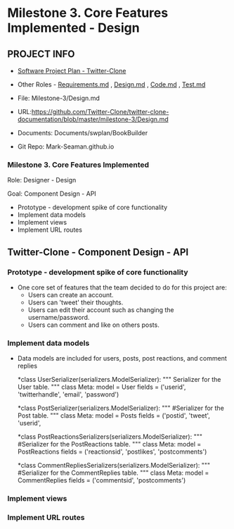 # Milestone 3. Core Features Implemented - Design


## PROJECT INFO

* [Software Project Plan - Twitter-Clone](../Index.md)

* Other Roles - [Requirements.md](Requirements.md)
, [Design.md](Design.md)
, [Code.md](Code.md)
, [Test.md](Test.md)



* File: Milestone-3/Design.md

* URL:https://github.com/Twitter-Clone/twitter-clone-documentation/blob/master/milestone-3/Design.md

* Documents: Documents/swplan/BookBuilder

* Git Repo: Mark-Seaman.github.io




### Milestone 3. Core Features Implemented



Role: Designer - Design

Goal: Component Design - API

* Prototype - development spike of core functionality
* Implement data models
* Implement views
* Implement URL routes



## Twitter-Clone - Component Design - API



### Prototype - development spike of core functionality
  * One core set of features that the team decided to do for this project are:
    * Users can create an account.
    * Users can 'tweet' their thoughts.
    * Users can edit their account such as changing the username/password.
    * Users can comment and like on others posts. 


### Implement data models
* Data models are included for users, posts, post reactions, and comment replies

  *class UserSerializer(serializers.ModelSerializer):
    """
    Serializer for the User table.
    """
    class Meta:
        model = User
        fields = ('userid',
                  'twitterhandle',
                  'email',
                  'password')
  
  *class PostSerializer(serializers.ModelSerializer):
    """
    #Serializer for the Post table.
    """
    class Meta:
        model = Posts
        fields = ('postid',
                  'tweet',
                  'userid',
    
    
    *class PostReactionsSerializers(serializers.ModelSerializer):
    """
    #Serializer for the PostReactions table.
    """
    class Meta:
        model = PostReactions
        fields = ('reactionsid',
                  'postlikes',
                  'postcomments')
                  
                  
                  
     *class CommentRepliesSerializers(serializers.ModelSerializer):
    """
    #Serializer for the CommentReplies table.
    """
    class Meta:
        model = CommentReplies
        fields = ('commentsid',
                  'postcomments')             
    
    


### Implement views


### Implement URL routes
